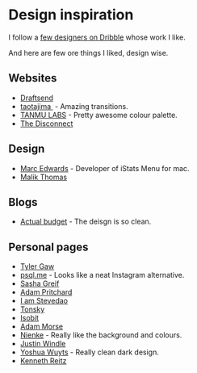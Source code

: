 # Design inspiration
I follow a [few designers on Dribble](https://dribbble.com/nikitavoloboev/following) whose work I like.

And here are few ore things I liked, design wise.

## Websites
- [Draftsend](https://draftsend.com/)
- [taotajima ](http://taotajima.jp/works/waxing-moon/) - Amazing transitions.
- [TANMU LABS](https://tanmulabs.com/) - Pretty awesome colour palette.
- [The Disconnect](https://thedisconnect.co/)

## Design
- [Marc Edwards](https://dribbble.com/bjango) - Developer of iStats Menu for mac.
- [Malik Thomas](http://malikthomas.co.uk/)

## Blogs
- [Actual budget](https://dev.actualbudget.com/) - The deisgn is so clean.

## Personal pages
- [Tyler Gaw](https://tylergaw.com/)
- [psql.me](http://psql.me/) - Looks like a neat Instagram alternative.
- [Sasha Greif](http://sachagreif.com/)
- [Adam Pritchard](https://crypti.cc/)
- [I am Stevedao](https://iamstevendao.github.io/portfolio/)
- [Tonsky](http://tonsky.me/about/)
- [Isobit](https://www.isobit.io)
- [Adam Morse](http://mrmrs.cc)
- [Nienke](https://nienkedekker.com/) - Really like the background and colours.
- [Justin Windle](https://soulwire.co.uk/)
- [Yoshua Wuyts](https://www.yoshuawuyts.com/) - Really clean dark design.
- [Kenneth Reitz](https://www.kennethreitz.org/)
